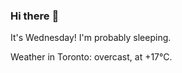 ### Hi there :wave:

It's Wednesday! I'm probably sleeping.

Weather in Toronto: overcast, at +17°C.
